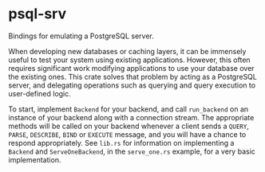 # psql-srv

Bindings for emulating a PostgreSQL server.

When developing new databases or caching layers, it can be immensely useful to test your system
using existing applications. However, this often requires significant work modifying
applications to use your database over the existing ones. This crate solves that problem by
acting as a PostgreSQL server, and delegating operations such as querying and query execution to
user-defined logic.

To start, implement `Backend` for your backend, and call `run_backend` on an instance of your
backend along with a connection stream. The appropriate methods will be called on
your backend whenever a client sends a `QUERY`, `PARSE`, `DESCRIBE`, `BIND` or `EXECUTE` message,
and you will have a chance to respond appropriately. See `lib.rs` for information on implementing
a `Backend` and `ServeOneBackend`, in the `serve_one.rs` example, for a very basic implementation.
